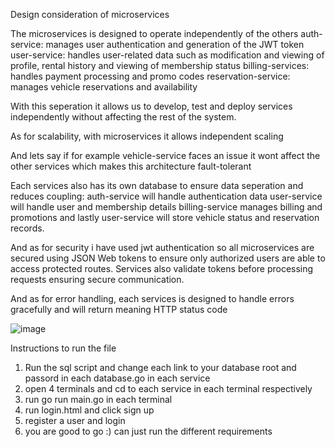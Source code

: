 Design consideration of microservices

The microservices is designed to operate independently of the others
auth-service: manages user authentication and generation of the JWT token
user-service: handles user-related data such as modification and viewing of profile, rental history and viewing of membership status
billing-services: handles payment processing and promo codes
reservation-service: manages vehicle reservations and availability

With this seperation it allows us to develop, test and deploy services independently without affecting the rest of the system.

As for scalability, with microservices it allows independent scaling

And lets say if for example vehicle-service faces an issue it wont affect the other services which makes this architecture fault-tolerant

Each services also has its own database to ensure data seperation and reduces coupling:
auth-service will handle authentication data
user-service will handle user and membership details 
billing-service manages billing and promotions and lastly user-service will store vehicle status and reservation records.

And as for security i have used jwt authentication so all microservices are secured using JSON Web tokens to ensure only authorized users are able to access protected routes.
Services also validate tokens before processing requests ensuring secure communication.

And as for error handling, each services is designed to handle errors gracefully and will return meaning HTTP status code

![image](https://github.com/user-attachments/assets/f45999bf-0506-4e71-a980-cd422b12ad9e)

Instructions to run the file

1. Run the sql script and change each link to your database root and passord in each database.go in each service
2. open 4 terminals and cd to each service in each terminal respectively
3. run go run main.go in each terminal
4. run login.html and click sign up
5. register a user and login
6. you are good to go :) can just run the different requirements
